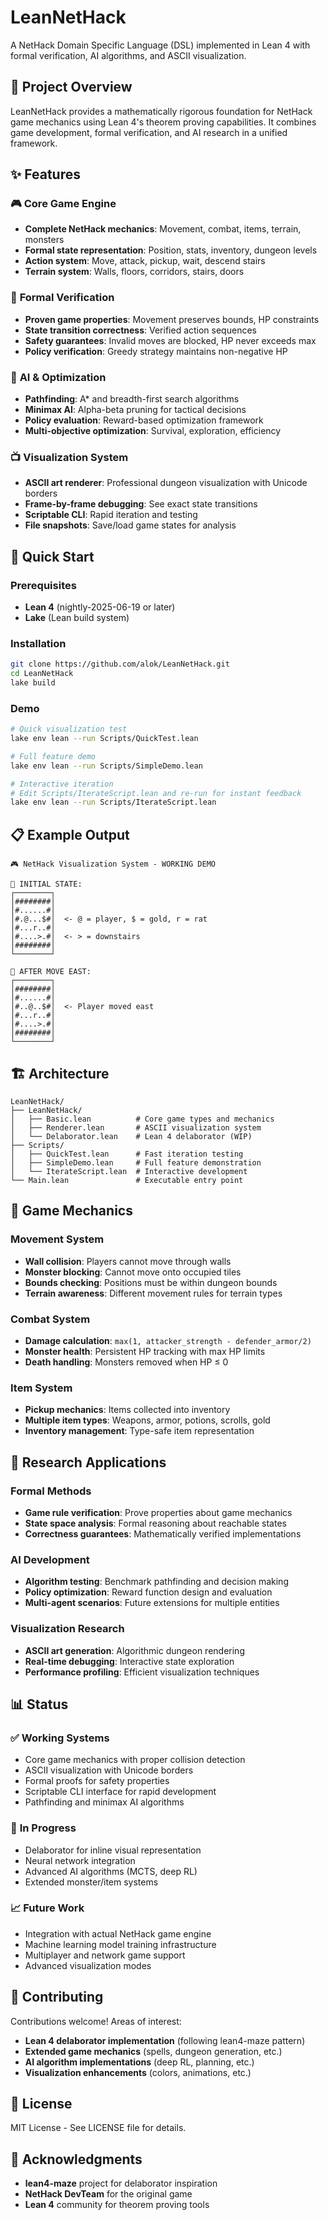 # LeanNetHack

A NetHack Domain Specific Language (DSL) implemented in Lean 4 with formal verification, AI algorithms, and ASCII visualization.

## 🎯 **Project Overview**

LeanNetHack provides a mathematically rigorous foundation for NetHack game mechanics using Lean 4's theorem proving capabilities. It combines game development, formal verification, and AI research in a unified framework.

## ✨ **Features**

### 🎮 **Core Game Engine**
- **Complete NetHack mechanics**: Movement, combat, items, terrain, monsters
- **Formal state representation**: Position, stats, inventory, dungeon levels
- **Action system**: Move, attack, pickup, wait, descend stairs
- **Terrain system**: Walls, floors, corridors, stairs, doors

### 🧮 **Formal Verification**
- **Proven game properties**: Movement preserves bounds, HP constraints
- **State transition correctness**: Verified action sequences
- **Safety guarantees**: Invalid moves are blocked, HP never exceeds max
- **Policy verification**: Greedy strategy maintains non-negative HP

### 🤖 **AI & Optimization**
- **Pathfinding**: A* and breadth-first search algorithms
- **Minimax AI**: Alpha-beta pruning for tactical decisions  
- **Policy evaluation**: Reward-based optimization framework
- **Multi-objective optimization**: Survival, exploration, efficiency

### 📺 **Visualization System**
- **ASCII art renderer**: Professional dungeon visualization with Unicode borders
- **Frame-by-frame debugging**: See exact state transitions
- **Scriptable CLI**: Rapid iteration and testing
- **File snapshots**: Save/load game states for analysis

## 🚀 **Quick Start**

### Prerequisites
- **Lean 4** (nightly-2025-06-19 or later)
- **Lake** (Lean build system)

### Installation
```bash
git clone https://github.com/alok/LeanNetHack.git
cd LeanNetHack
lake build
```

### Demo
```bash
# Quick visualization test
lake env lean --run Scripts/QuickTest.lean

# Full feature demo
lake env lean --run Scripts/SimpleDemo.lean

# Interactive iteration
# Edit Scripts/IterateScript.lean and re-run for instant feedback
lake env lean --run Scripts/IterateScript.lean
```

## 📋 **Example Output**

```
🎮 NetHack Visualization System - WORKING DEMO

📍 INITIAL STATE:
┌────────┐
│########│
│#......#│
│#.@...$#│  <- @ = player, $ = gold, r = rat
│#...r..#│
│#....>.#│  <- > = downstairs
│########│
└────────┘

📍 AFTER MOVE EAST:
┌────────┐
│########│
│#......#│
│#..@..$#│  <- Player moved east
│#...r..#│
│#....>.#│
│########│
└────────┘
```

## 🏗️ **Architecture**

```
LeanNetHack/
├── LeanNetHack/
│   ├── Basic.lean          # Core game types and mechanics
│   ├── Renderer.lean       # ASCII visualization system
│   └── Delaborator.lean    # Lean 4 delaborator (WIP)
├── Scripts/
│   ├── QuickTest.lean      # Fast iteration testing
│   ├── SimpleDemo.lean     # Full feature demonstration
│   └── IterateScript.lean  # Interactive development
└── Main.lean               # Executable entry point
```

## 🎲 **Game Mechanics**

### Movement System
- **Wall collision**: Players cannot move through walls
- **Monster blocking**: Cannot move onto occupied tiles
- **Bounds checking**: Positions must be within dungeon bounds
- **Terrain awareness**: Different movement rules for terrain types

### Combat System  
- **Damage calculation**: `max(1, attacker_strength - defender_armor/2)`
- **Monster health**: Persistent HP tracking with max HP limits
- **Death handling**: Monsters removed when HP ≤ 0

### Item System
- **Pickup mechanics**: Items collected into inventory
- **Multiple item types**: Weapons, armor, potions, scrolls, gold
- **Inventory management**: Type-safe item representation

## 🔬 **Research Applications**

### Formal Methods
- **Game rule verification**: Prove properties about game mechanics
- **State space analysis**: Formal reasoning about reachable states
- **Correctness guarantees**: Mathematically verified implementations

### AI Development
- **Algorithm testing**: Benchmark pathfinding and decision making
- **Policy optimization**: Reward function design and evaluation
- **Multi-agent scenarios**: Future extensions for multiple entities

### Visualization Research
- **ASCII art generation**: Algorithmic dungeon rendering
- **Real-time debugging**: Interactive state exploration
- **Performance profiling**: Efficient visualization techniques

## 📊 **Status**

### ✅ **Working Systems**
- Core game mechanics with proper collision detection
- ASCII visualization with Unicode borders
- Formal proofs for safety properties
- Scriptable CLI interface for rapid development
- Pathfinding and minimax AI algorithms

### 🚧 **In Progress**
- Delaborator for inline visual representation
- Neural network integration  
- Advanced AI algorithms (MCTS, deep RL)
- Extended monster/item systems

### 📈 **Future Work**
- Integration with actual NetHack game engine
- Machine learning model training infrastructure
- Multiplayer and network game support
- Advanced visualization modes

## 🤝 **Contributing**

Contributions welcome! Areas of interest:
- **Lean 4 delaborator implementation** (following lean4-maze pattern)
- **Extended game mechanics** (spells, dungeon generation, etc.)
- **AI algorithm implementations** (deep RL, planning, etc.)
- **Visualization enhancements** (colors, animations, etc.)

## 📜 **License**

MIT License - See LICENSE file for details.

## 🙏 **Acknowledgments**

- **lean4-maze** project for delaborator inspiration
- **NetHack DevTeam** for the original game
- **Lean 4** community for theorem proving tools